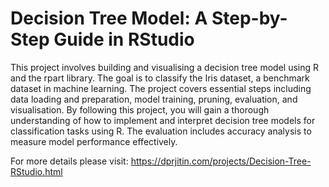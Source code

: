 # Decision Tree Model: A Step-by-Step Guide in RStudio

This project involves building and visualising a decision tree model using R and the rpart library. The goal is to classify the Iris dataset, a benchmark dataset in machine learning. The project covers essential steps including data loading and preparation, model training, pruning, evaluation, and visualisation. By following this project, you will gain a thorough understanding of how to implement and interpret decision tree models for classification tasks using R. The evaluation includes accuracy analysis to measure model performance effectively.

For more details please visit: https://dprjitin.com/projects/Decision-Tree-RStudio.html
